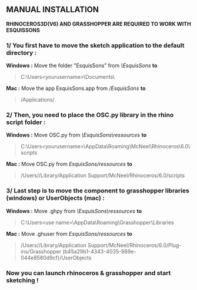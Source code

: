 ## MANUAL INSTALLATION 
**RHINOCEROS3D(V6) AND GRASSHOPPER ARE REQUIRED TO WORK WITH ESQUISSONS**

### 1/ You first have to move the sketch application to the default directory :

**Windows :** Move the folder "EsquisSons" from *\EsquisSons* **to** 
>C:\Users\<yourusername>\Documents\

**Mac :** Move the app EsquisSons.app from */EsquisSons* **to** 
>/Applications/

### 2/ Then, you need to place the OSC.py library in the rhino script folder :

**Windows :** Move OSC.py from *\EsquisSons\ressources* **to**
>C:\Users\<yourusername>\AppData\Roaming\McNeel\Rhinoceros\6.0\scripts

**Mac :** Move OSC.py from *EsquisSons/ressources* **to**
>/Users/<yourusername>/Library/Application Support/McNeel/Rhinoceros/6.0/scripts

### 3/ Last step is to move the component to grasshopper libraries (windows) or UserObjects (mac) :

**Windows :** Move <ComponentName>.ghpy from *\EsquisSons\ressources* **to**
>C:\Users\<use name>\AppData\Roaming\Grasshopper\Libraries

**Mac :** Move <ComponentName>.ghuser from *EsquisSons/ressources* **to**
>/Users/<yourusername>/Library/Application Support/McNeel/Rhinoceros/6.0/Plug-ins/Grasshopper (b45a29b1-4343-4035-989e-044e8580d9cf)/UserObjects
  
### Now you can launch rhinoceros & grasshopper and start sketching !

